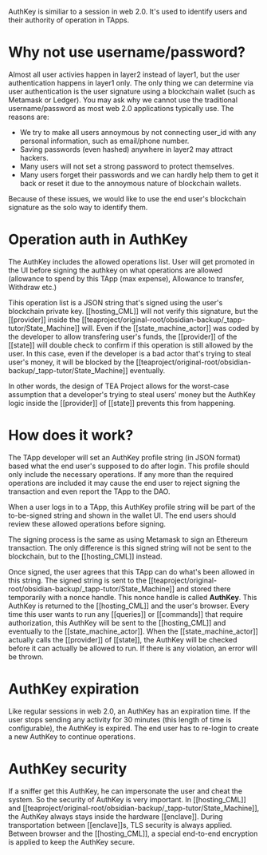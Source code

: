 AuthKey is similiar to a session in web 2.0. It's used to identify users and their authority of operation in TApps.

# Why not use username/password?
Almost all user activies happen in layer2 instead of layer1, but the user authentication happens in layer1 only. The only thing we can determine via user authentication is the user signature using a blockchain wallet (such as Metamask or Ledger). You may ask why we cannot use the traditional username/password as most web 2.0 applications typically use. The reasons are:

- We try to make all users annoymous by not connecting user_id with any personal information, such as email/phone number.
- Saving passwords (even hashed) anywhere in layer2 may attract hackers.
- Many users will not set a strong password to protect themselves.
- Many users forget their passwords and we can hardly help them to get it back or reset it due to the annoymous nature of blockchain wallets.

Because of these issues, we would like to use the end user's blockchain signature as the solo way to identify them.

# Operation auth in AuthKey
The AuthKey includes the allowed operations list. User will get promoted in the UI before signing the authkey on what operations are allowed (allowance to spend by this TApp (max expense), Allowance to transfer, Withdraw etc.)

Tihis operation list is a JSON string that's signed using the user's blockchain private key. [[hosting_CML]] will not verify this signature, but the [[provider]] inside the [[teaproject/original-root/obsidian-backup/_tapp-tutor/State_Machine]] will. Even if the [[state_machine_actor]] was coded by the developer to allow transfering user's funds, the [[provider]] of the [[state]] will double check to confirm if this operation is still allowed by the user. In this case, even if the developer is a bad actor that's trying to steal user's money, it will be blocked by the [[teaproject/original-root/obsidian-backup/_tapp-tutor/State_Machine]] eventually. 

In other words, the design of TEA Project allows for the worst-case assumption that a developer's trying to steal users' money but the AuthKey logic inside the [[provider]] of [[state]] prevents this from happening.

# How does it work?
The TApp developer will set an AuthKey profile string (in JSON format) based what the end user's supposed to do after login. This profile should only include the necessary operations. If any more than the required operations are included it may cause the end user to reject signing the transaction and even report the TApp to the DAO.

When a user logs in to a TApp, this AuthKey profile string will be part of the to-be-signed string and shown in the wallet UI. The end users should review these allowed operations before signing. 

The signing process is the same as using Metamask to sign an Ethereum transaction. The only difference is this signed string will not be sent to the blockchain, but to the [[hosting_CML]] instead.

Once signed, the user agrees that this TApp can do what's been allowed in this string. The signed string is sent to the [[teaproject/original-root/obsidian-backup/_tapp-tutor/State_Machine]] and stored there temporarily with a nonce handle. This nonce handle is called **AuthKey**. This AuthKey is returned to the [[hosting_CML]] and the user's browser. Every time this user wants to run any [[queries]] or [[commands]] that require authorization, this AuthKey will be sent to the [[hosting_CML]] and eventually to the [[state_machine_actor]]. When the [[state_machine_actor]] actually calls the [[provider]] of [[state]], the AuthKey will be checked before it can actually be allowed to run. If there is any violation, an error will be thrown.

# AuthKey expiration
Like regular sessions in web 2.0, an AuthKey has an expiration time. If the user stops sending any activity for 30 minutes (this length of time is configurable), the AuthKey is expired. The end user has to re-login to create a new AuthKey to continue operations.

# AuthKey security
If a sniffer get this AuthKey, he can impersonate the user and cheat the system. So the security of AuthKey is very important. In [[hosting_CML]] and [[teaproject/original-root/obsidian-backup/_tapp-tutor/State_Machine]], the AuthKey always stays inside the hardware [[enclave]]. During transportation between [[enclave]]s, TLS security is always applied. Between browser and the [[hosting_CML]], a special end-to-end encryption is applied to keep the AuthKey secure. 
